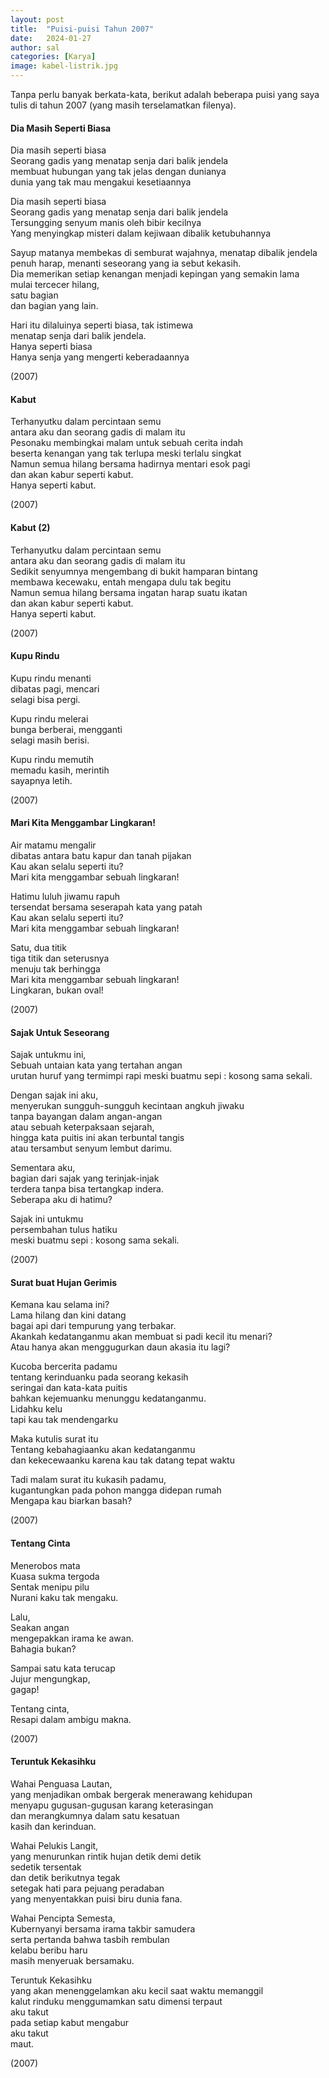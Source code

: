 ```yaml
---
layout: post
title:  "Puisi-puisi Tahun 2007"
date:   2024-01-27
author: sal
categories: [Karya]
image: kabel-listrik.jpg
---
```


<p class="intro"><span class="dropcap">T</span>anpa perlu banyak berkata-kata, berikut adalah beberapa puisi yang saya tulis di tahun 2007 (yang masih terselamatkan filenya).</p>

#### Dia Masih Seperti Biasa

Dia masih seperti biasa                  
Seorang gadis yang menatap senja dari balik jendela            
membuat hubungan yang tak jelas dengan dunianya       
dunia yang tak mau mengakui kesetiaannya       

Dia masih seperti biasa       
Seorang gadis yang menatap senja dari balik jendela       
Tersungging senyum manis oleh bibir kecilnya       
Yang menyingkap misteri dalam kejiwaan dibalik ketubuhannya       

Sayup matanya membekas di semburat wajahnya, menatap dibalik jendela       
penuh harap, menanti seseorang yang ia sebut kekasih.       
Dia memerikan setiap kenangan menjadi kepingan yang semakin lama       
                                          mulai tercecer hilang,       
satu bagian       
dan bagian yang lain.       

Hari itu dilaluinya seperti biasa, tak istimewa       
menatap senja dari balik jendela.       
Hanya seperti biasa       
Hanya senja yang mengerti keberadaannya       

(2007)       

#### Kabut

Terhanyutku dalam percintaan semu       
antara aku dan seorang gadis di malam itu       
Pesonaku membingkai malam untuk sebuah cerita indah       
beserta kenangan yang tak terlupa meski terlalu singkat       
Namun semua hilang bersama hadirnya mentari esok pagi       
dan akan kabur seperti kabut.       
Hanya seperti kabut.       

(2007)

#### Kabut (2)

Terhanyutku dalam percintaan semu       
antara aku dan seorang gadis di malam itu       
Sedikit senyumnya mengembang di bukit hamparan bintang        
membawa kecewaku, entah mengapa dulu tak begitu       
Namun semua hilang bersama ingatan harap suatu ikatan       
dan akan kabur seperti kabut.       
Hanya seperti kabut.       

(2007)

#### Kupu Rindu

Kupu rindu menanti       
dibatas pagi, mencari       
selagi bisa pergi.       

Kupu rindu melerai       
bunga berberai, mengganti       
selagi masih berisi.       

Kupu rindu memutih       
memadu kasih, merintih       
sayapnya letih.       

(2007)

#### Mari  Kita Menggambar Lingkaran!

Air matamu mengalir       
dibatas antara batu kapur dan tanah pijakan       
Kau akan selalu seperti itu?       
Mari kita menggambar sebuah lingkaran!       

Hatimu luluh jiwamu rapuh       
tersendat bersama seserapah kata yang patah       
Kau akan selalu seperti itu?       
Mari kita menggambar sebuah lingkaran!        

Satu, dua titik       
tiga titik dan seterusnya        
menuju tak berhingga       
Mari kita menggambar sebuah lingkaran!       
Lingkaran, bukan oval!       

(2007)

#### Sajak Untuk Seseorang

Sajak untukmu ini,        
Sebuah untaian kata yang tertahan angan       
         urutan huruf yang termimpi rapi
meski buatmu sepi : kosong sama sekali.       

Dengan sajak ini aku,       
menyerukan sungguh-sungguh kecintaan angkuh jiwaku       
tanpa bayangan dalam angan-angan       
atau sebuah keterpaksaan sejarah,       
hingga kata puitis ini akan terbuntal tangis       
atau tersambut senyum lembut darimu.        

Sementara aku,       
bagian dari sajak yang terinjak-injak       
terdera tanpa bisa tertangkap indera.      
Seberapa aku di hatimu?        

Sajak ini untukmu         
persembahan tulus hatiku       
meski buatmu sepi : kosong sama sekali.         

(2007)

#### Surat buat Hujan Gerimis

Kemana kau selama ini?         
Lama hilang dan kini datang       
bagai api dari tempurung yang terbakar.        
Akankah kedatanganmu akan membuat si padi kecil itu menari?       
Atau hanya akan menggugurkan daun akasia itu lagi?       

Kucoba bercerita padamu       
tentang kerinduanku pada seorang kekasih        
seringai dan kata-kata puitis       
bahkan kejemuanku menunggu kedatanganmu.        
Lidahku kelu        
tapi kau tak mendengarku          

Maka kutulis surat itu          
Tentang kebahagiaanku akan kedatanganmu       
dan kekecewaanku karena kau tak datang tepat waktu        

Tadi malam surat itu kukasih padamu,         
kugantungkan pada pohon mangga didepan rumah          
Mengapa kau biarkan basah?        

(2007)

#### Tentang Cinta  

Menerobos mata       
Kuasa sukma tergoda         
Sentak menipu pilu        
Nurani kaku tak mengaku.         

Lalu,          
Seakan angan        
mengepakkan irama ke awan.       
Bahagia bukan?        

Sampai satu kata terucap         
Jujur mengungkap,         
gagap!       

Tentang cinta,       
Resapi dalam ambigu makna.        

(2007)

#### Teruntuk Kekasihku

Wahai Penguasa Lautan,       
yang menjadikan ombak bergerak menerawang kehidupan       
menyapu gugusan-gugusan karang keterasingan       
dan merangkumnya dalam satu kesatuan        
kasih dan kerinduan.        

Wahai Pelukis Langit,         
yang menurunkan rintik hujan detik demi detik         
sedetik tersentak       
dan detik berikutnya tegak        
setegak hati para pejuang peradaban       
yang menyentakkan puisi biru dunia fana.       

Wahai Pencipta Semesta,          
Kubernyanyi bersama irama takbir samudera       
serta pertanda bahwa tasbih rembulan       
kelabu beribu haru        
masih menyeruak bersamaku.      

Teruntuk Kekasihku       
yang akan menenggelamkan aku kecil saat waktu memanggil       
kalut rinduku menggumamkan satu dimensi terpaut        
aku takut      
pada setiap kabut mengabur      
aku takut      
maut.       

(2007)
